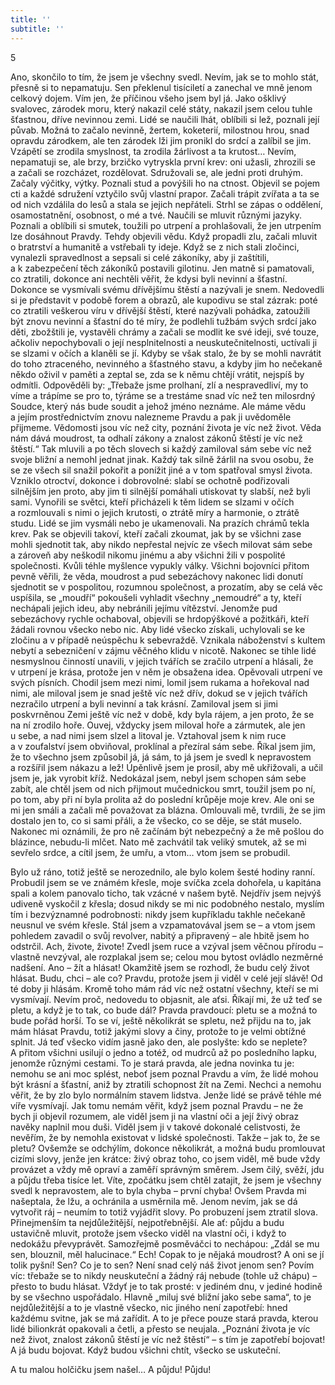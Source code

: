 ```yaml
---
title: ''
subtitle: ''
---
```


5

Ano, skončilo to tím, že jsem je všechny svedl. Nevím, jak se to mohlo stát, přesně si to nepamatuju. Sen překlenul tisíciletí a zanechal ve mně jenom celkový dojem. Vím jen, že příčinou všeho jsem byl já. Jako ošklivý svalovec, zárodek moru, který nakazil celé státy, nakazil jsem celou tuhle šťastnou, dříve nevinnou zemi. Lidé se naučili lhát, oblíbili si lež, poznali její půvab. Možná to začalo nevinně, žertem, koketerií, milostnou hrou, snad opravdu zárodkem, ale ten zárodek lži jim pronikl do srdcí a zalíbil se jim. Vzápětí se zrodila smyslnost, ta zrodila žárlivost a ta krutost… Nevím, nepamatuji se, ale brzy, brzičko vytryskla první krev: oni užasli, zhrozili se a začali se rozcházet, rozdělovat. Sdružovali se, ale jedni proti druhým. Začaly výčitky, výtky. Poznali stud a povýšili ho na ctnost. Objevil se pojem cti a každé sdružení vztyčilo svůj vlastní prapor. Začali trápit zvířata a ta se od nich vzdálila do lesů a stala se jejich nepřáteli. Strhl se zápas o oddělení, osamostatnění, osobnost, o mé a tvé. Naučili se mluvit různými jazyky. Poznali a oblíbili si smutek, toužili po utrpení a prohlašovali, že jen utrpením lze dosáhnout Pravdy. Tehdy objevili vědu. Když propadli zlu, začali mluvit o bratrství a humanitě a vstřebali ty ideje. Když se z nich stali zločinci, vynalezli spravedlnost a sepsali si celé zákoníky, aby ji zaštítili, a k zabezpečení těch zákoníků postavili gilotinu. Jen matně si pamatovali, co ztratili, dokonce ani nechtěli věřit, že kdysi byli nevinní a šťastní. Dokonce se vysmívali svému dřívějšímu štěstí a nazývali je snem. Nedovedli si je představit v podobě forem a obrazů, ale kupodivu se stal zázrak: poté co ztratili veškerou víru v dřívější štěstí, které nazývali pohádka, zatoužili být znovu nevinní a šťastní do té míry, že podlehli tužbám svých srdcí jako děti, zbožštili je, vystavěli chrámy a začali se modlit ke své ideji, své touze, ačkoliv nepochybovali o její nesplnitelnosti a neuskutečnitelnosti, uctívali ji se slzami v očích a klaněli se jí. Kdyby se však stalo, že by se mohli navrátit do toho ztraceného, nevinného a šťastného stavu, a kdyby jim ho nečekaně někdo oživil v paměti a zeptal se, zda se k němu chtějí vrátit, nejspíš by odmítli. Odpověděli by: „Třebaže jsme prolhaní, zlí a nespravedliví, my to víme a trápíme se pro to, týráme se a trestáme snad víc než ten milosrdný Soudce, který nás bude soudit a jehož jméno neznáme. Ale máme vědu a jejím prostřednictvím znovu nalezneme Pravdu a pak ji uvědoměle přijmeme. Vědomosti jsou víc než city, poznání života je víc než život. Věda nám dává moudrost, ta odhalí zákony a znalost zákonů štěstí je víc než štěstí.“ Tak mluvili a po těch slovech si každý zamiloval sám sebe víc než svoje bližní a nemohl jednat jinak. Každý tak silně žárlil na svou osobu, že se ze všech sil snažil pokořit a ponížit jiné a v tom spatřoval smysl života. Vzniklo otroctví, dokonce i dobrovolné: slabí se ochotně podřizovali silnějším jen proto, aby jim ti silnější pomáhali utiskovat ty slabší, než byli sami. Vynořili se světci, kteří přicházeli k těm lidem se slzami v očích a rozmlouvali s nimi o jejich krutosti, o ztrátě míry a harmonie, o ztrátě studu. Lidé se jim vysmáli nebo je ukamenovali. Na prazích chrámů tekla krev. Pak se objevili takoví, kteří začali zkoumat, jak by se všichni zase mohli sjednotit tak, aby nikdo nepřestal nejvíc ze všech milovat sám sebe a zároveň aby neškodil nikomu jinému a aby všichni žili v pospolité společnosti. Kvůli téhle myšlence vypukly války. Všichni bojovníci přitom pevně věřili, že věda, moudrost a pud sebezáchovy nakonec lidi donutí sjednotit se v pospolitou, rozumnou společnost, a prozatím, aby se celá věc uspíšila, se „moudří“ pokoušeli vyhladit všechny „nemoudré“ a ty, kteří nechápali jejich ideu, aby nebránili jejímu vítězství. Jenomže pud sebezáchovy rychle ochaboval, objevili se hrdopýškové a požitkáři, kteří žádali rovnou všecko nebo nic. Aby lidé všecko získali, uchylovali se ke zločinu a v případě neúspěchu k sebevraždě. Vznikala náboženství s kultem nebytí a sebezničení v zájmu věčného klidu v nicotě. Nakonec se tihle lidé nesmyslnou činností unavili, v jejich tvářích se zračilo utrpení a hlásali, že v utrpení je krása, protože jen v něm je obsažena idea. Opěvovali utrpení ve svých písních. Chodil jsem mezi nimi, lomil jsem rukama a hořekoval nad nimi, ale miloval jsem je snad ještě víc než dřív, dokud se v jejich tvářích nezračilo utrpení a byli nevinní a tak krásní. Zamiloval jsem si jimi poskvrněnou Zemi ještě víc než v době, kdy byla rájem, a jen proto, že se na ní zrodilo hoře. Ouvej, vždycky jsem miloval hoře a zármutek, ale jen u sebe, a nad nimi jsem slzel a litoval je. Vztahoval jsem k nim ruce a v zoufalství jsem obviňoval, proklínal a přezíral sám sebe. Říkal jsem jim, že to všechno jsem způsobil já, já sám, to já jsem je svedl k nepravostem a rozšířil jsem nákazu a lež! Úpěnlivě jsem je prosil, aby mě ukřižovali, a učil jsem je, jak vyrobit kříž. Nedokázal jsem, nebyl jsem schopen sám sebe zabít, ale chtěl jsem od nich přijmout mučednickou smrt, toužil jsem po ní, po tom, aby při ní byla prolita až do poslední krůpěje moje krev. Ale oni se mi jen smáli a začali mě považovat za blázna. Omlouvali mě, tvrdili, že se jim dostalo jen to, co si sami přáli, a že všecko, co se děje, se stát muselo. Nakonec mi oznámili, že pro ně začínám být nebezpečný a že mě pošlou do blázince, nebudu-li mlčet. Nato mě zachvátil tak veliký smutek, až se mi sevřelo srdce, a cítil jsem, že umřu, a vtom… vtom jsem se probudil.

Bylo už ráno, totiž ještě se nerozednilo, ale bylo kolem šesté hodiny ranní. Probudil jsem se ve známém křesle, moje svíčka zcela dohořela, u kapitána spali a kolem panovalo ticho, tak vzácné v našem bytě. Nejdřív jsem nejvýš udiveně vyskočil z křesla; dosud nikdy se mi nic podobného nestalo, myslím tím i bezvýznamné podrobnosti: nikdy jsem kupříkladu takhle nečekaně neusnul ve svém křesle. Stál jsem a vzpamatovával jsem se – a vtom jsem pohledem zavadil o svůj revolver, nabitý a připravený – ale hbitě jsem ho odstrčil. Ach, živote, živote! Zvedl jsem ruce a vzýval jsem věčnou přírodu – vlastně nevzýval, ale rozplakal jsem se; celou mou bytost ovládlo nezměrné nadšení. Ano – žít a hlásat! Okamžitě jsem se rozhodl, že budu celý život hlásat. Budu, chci – ale co? Pravdu, protože jsem ji viděl v celé její slávě! Od té doby ji hlásám. Kromě toho mám rád víc než ostatní všechny, kteří se mi vysmívají. Nevím proč, nedovedu to objasnit, ale aťsi. Říkají mi, že už teď se pletu, a když je to tak, co bude dál? Pravda pravdoucí: pletu se a možná to bude pořád horší. To se ví, ještě několikrát se spletu, než přijdu na to, jak mám hlásat Pravdu, totiž jakými slovy a činy, protože to je velmi obtížné splnit. Já teď všecko vidím jasně jako den, ale poslyšte: kdo se neplete? A přitom všichni usilují o jedno a totéž, od mudrců až po posledního lapku, jenomže různými cestami. To je stará pravda, ale jedna novinka tu je: nemohu se ani moc splést, neboť jsem poznal Pravdu a vím, že lidé mohou být krásní a šťastní, aniž by ztratili schopnost žít na Zemi. Nechci a nemohu věřit, že by zlo bylo normálním stavem lidstva. Jenže lidé se právě téhle mé víře vysmívají. Jak tomu nemám věřit, když jsem poznal Pravdu – ne že bych ji objevil rozumem, ale viděl jsem ji na vlastní oči a její živý obraz navěky naplnil mou duši. Viděl jsem ji v takové dokonalé celistvosti, že nevěřím, že by nemohla existovat v lidské společnosti. Takže – jak to, že se pletu? Ovšemže se odchýlím, dokonce několikrát, a možná budu promlouvat cizími slovy, jenže jen krátce: živý obraz toho, co jsem viděl, mě bude vždy provázet a vždy mě opraví a zaměří správným směrem. Jsem čilý, svěží, jdu a půjdu třeba tisíce let. Víte, zpočátku jsem chtěl zatajit, že jsem je všechny svedl k nepravostem, ale to byla chyba – první chyba! Ovšem Pravda mi našeptala, že lžu, a ochránila a usměrnila mě. Jenom nevím, jak se dá vytvořit ráj – neumím to totiž vyjádřit slovy. Po probuzení jsem ztratil slova. Přinejmenším ta nejdůležitější, nejpotřebnější. Ale ať: půjdu a budu ustavičně mluvit, protože jsem všecko viděl na vlastní oči, i když to nedokážu převyprávět. Samozřejmě posměváčci to nechápou: „Zdál se mu sen, blouznil, měl halucinace.“ Ech! Copak to je nějaká moudrost? A oni se jí tolik pyšní! Sen? Co je to sen? Není snad celý náš život jenom sen? Povím víc: třebaže se to nikdy neuskuteční a žádný ráj nebude (tohle už chápu) – přesto to budu hlásat. Vždyť je to tak prosté: v jediném dnu, v jediné hodině by se všechno uspořádalo. Hlavně „miluj své bližní jako sebe sama“, to je nejdůležitější a to je vlastně všecko, nic jiného není zapotřebí: hned každému svitne, jak se má zařídit. A to je přece pouze stará pravda, kterou lidé bilionkrát opakovali a četli, a přesto se neujala. „Poznání života je víc než život, znalost zákonů štěstí je víc než štěstí“ – s tím je zapotřebí bojovat! A já budu bojovat. Když budou všichni chtít, všecko se uskuteční.

A tu malou holčičku jsem našel… A půjdu! Půjdu!
